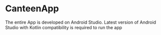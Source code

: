 # CanteenApp

The entire App is developed on Android Studio.
Latest version of Android Studio with Kotlin compatibility is required to run the app
